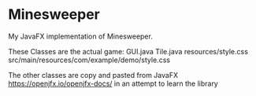 # Minesweeper
My JavaFX implementation of Minesweeper. 

These Classes are the actual game:
GUI.java  Tile.java  resources/style.css src/main/resources/com/example/demo/style.css

The other classes are copy and pasted from JavaFX https://openjfx.io/openjfx-docs/ in an attempt to learn the library
